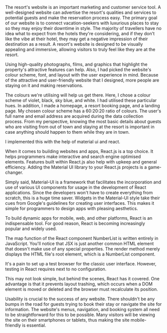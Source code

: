 The resort's website is an important marketing and customer service tool. A well-designed website can advertise the resort's qualities and services to potential guests and make the reservation process easy.
The primary goal of our website is to connect vacation-seekers with luxurious places to stay so they may enjoy their downtime in style.
The majority of travellers have no idea what to expect from the hotels they're considering, and if they don't like the vibe at their hotel, they may get a negative impression of their destination as a result.
A resort's website is designed to be visually appealing and immersive, allowing visitors to truly feel like they are at the resort. 

Using high-quality photographs, films, and graphics that highlight the property's attractive features can help.
Also, I had picked the website's colour scheme, font, and layout with the user experience in mind. Because of the attractive and user-friendly website that I designed, more people are staying on it and making reservations.


The colours we're utilising will help us get there. Here, I chose a colour scheme of violet, black, sky blue, and white.
I had utilised these particular hues. In addition, I made a homepage, a resort booking page, and a landing page. My chosen colour scheme has a 60:20:20 ratio of colours.
The user's full name and email address are acquired during the data collection process. From my perspective, knowing the most basic details about guests who are visiting from out of town and staying at the resort is important in case anything should happen to them while they are in town.

I implemented this with the help of material ui and react. 

When it comes to building websites and apps, React.js is a top choice. It helps programmers make interactive and search engine optimised elements. Features built within React.js also help with upkeep and general efficiency. Adding the Material UI library to your React.js projects is a game-changer.

Simply said, Material-UI is a framework that facilitates the incorporation and use of various UI components for usage in the development of React applications. Since the developers won't have to create everything from scratch, this is a huge time saver.
Widgets in the Material-UI style take their cues from Google's guidelines for creating user interfaces. This makes it simple for programmers to design apps with pleasing aesthetics.

To build dynamic apps for mobile, web, and other platforms, React is an indispensable tool.
For good reason, React is becoming increasingly popular and widely used.

The map function of the React component NumberList is written entirely in JavaScript. You'll notice that JSX is just another common HTML element that doesn't make use of any special properties. The render method merely displays the HTML file's root element, which is a NumberList component.

It's a pain to set up a test browser for the classic user interface. However, testing in React requires next to no configuration.

This may not look simple, but behind the scenes, React has it covered. One advantage is that it prevents layout trashing, which occurs when a DOM element is moved or deleted and the browser must recalculate its position.

Usability is crucial to the success of any website. There shouldn't be any bumps in the road for guests trying to book their stay or navigate the site for information.
The website's menus, navigation, and booking system all need to be straightforward for this to be possible. Many visitors will be viewing the site on their smartphones or tablets, thus making the site mobile-friendly is essential.